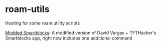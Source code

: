 # roam-utils
Hosting for some roam utility scripts

[Modded Smartblocks](https://ryxai.github.io/roam-utils/modded_smartblocks.js): A modified version of David Vargas + TFTHacker's Smartblocks app, right now includes one additional command
